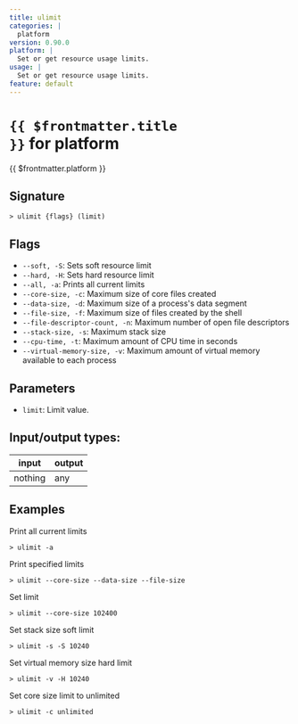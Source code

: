 ```yaml
---
title: ulimit
categories: |
  platform
version: 0.90.0
platform: |
  Set or get resource usage limits.
usage: |
  Set or get resource usage limits.
feature: default
---
```


<!-- This file is automatically generated. Please edit the command in https://github.com/nushell/nushell instead. -->

# <code>{{ $frontmatter.title }}</code> for platform

<div class='command-title'>{{ $frontmatter.platform }}</div>

## Signature

`> ulimit {flags} (limit)`

## Flags

- `--soft, -S`: Sets soft resource limit
- `--hard, -H`: Sets hard resource limit
- `--all, -a`: Prints all current limits
- `--core-size, -c`: Maximum size of core files created
- `--data-size, -d`: Maximum size of a process's data segment
- `--file-size, -f`: Maximum size of files created by the shell
- `--file-descriptor-count, -n`: Maximum number of open file descriptors
- `--stack-size, -s`: Maximum stack size
- `--cpu-time, -t`: Maximum amount of CPU time in seconds
- `--virtual-memory-size, -v`: Maximum amount of virtual memory available to each process

## Parameters

- `limit`: Limit value.

## Input/output types:

| input   | output |
| ------- | ------ |
| nothing | any    |

## Examples

Print all current limits

```nu
> ulimit -a

```

Print specified limits

```nu
> ulimit --core-size --data-size --file-size

```

Set limit

```nu
> ulimit --core-size 102400

```

Set stack size soft limit

```nu
> ulimit -s -S 10240

```

Set virtual memory size hard limit

```nu
> ulimit -v -H 10240

```

Set core size limit to unlimited

```nu
> ulimit -c unlimited

```
